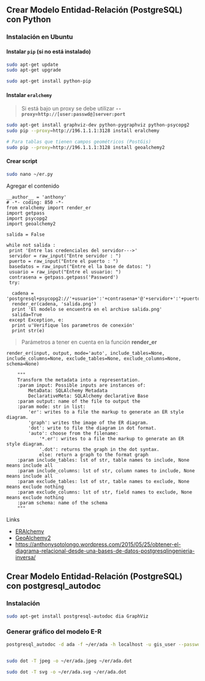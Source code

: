 ## Crear Modelo Entidad-Relación (PostgreSQL) con Python


### Instalación en Ubuntu

#### Instalar `pip` (si no está instalado)
```sh
sudo apt-get update
sudo apt-get upgrade

sudo apt-get install python-pip
```

#### Instalar `eralchemy`
> Si está bajo un proxy se debe utilizar **`--proxy=http://[user:passwd@]server:port`**

```sh
sudo apt-get install graphviz-dev python-pygraphviz python-psycopg2
sudo pip --proxy=http://196.1.1.1:3128 install eralchemy

# Para tablas que tienen campos geométricos (PostGis)
sudo pip --proxy=http://196.1.1.1:3128 install geoalchemy2
```

#### Crear script

```sh
sudo nano ~/er.py
```

Agregar el contenido
```phyton
__author__ = 'anthony'
# -*- coding: 850 -*-
from eralchemy import render_er
import getpass
import psycopg2
import geoalchemy2
 
salida = False
 
while not salida :
 print 'Entre las credenciales del servidor--->'
 servidor = raw_input("Entre servidor : ")
 puerto = raw_input("Entre el puerto : ")
 basedatos = raw_input("Entre el la base de datos: ")
 usuario = raw_input("Entre el usuario: ")
 contrasena = getpass.getpass('Password')
 try:
 
  cadena = 'postgresql+psycopg2://'+usuario+':'+contrasena+'@'+servidor+':'+puerto+'/'+basedatos
  render_er(cadena, 'salida.png')
  print 'El modelo se encuentra en el archivo salida.png'
  salida=True
 except Exception, e:
  print u'Verifique los parametros de conexión'
  print str(e)
```

> Parámetros a tener en cuenta en la función **render_er**

```phyton
render_er(input, output, mode='auto', include_tables=None, include_columns=None, exclude_tables=None, exclude_columns=None, schema=None)

    """
    Transform the metadata into a representation.
    :param input: Possible inputs are instances of:
        MetaData: SQLAlchemy Metadata
        DeclarativeMeta: SQLAlchemy declarative Base
    :param output: name of the file to output the
    :param mode: str in list:
        'er': writes to a file the markup to generate an ER style diagram.
        'graph': writes the image of the ER diagram.
        'dot': write to file the diagram in dot format.
        'auto': choose from the filename:
            '*.er': writes to a file the markup to generate an ER style diagram.
            '.dot': returns the graph in the dot syntax.
            else: return a graph to the format graph
    :param include_tables: lst of str, table names to include, None means include all
    :param include_columns: lst of str, column names to include, None means include all
    :param exclude_tables: lst of str, table names to exclude, None means exclude nothing
    :param exclude_columns: lst of str, field names to exclude, None means exclude nothing
    :param schema: name of the schema
    """
```



Links
- [ERAlchemy](https://github.com/Alexis-benoist/eralchemy)
- [GeoAlchemy2](https://geoalchemy-2.readthedocs.io/en/latest/)
- <https://anthonysotolongo.wordpress.com/2015/05/25/obtener-el-diagrama-relacional-desde-una-bases-de-datos-postgresqlingenieria-inversa/>


## Crear Modelo Entidad-Relación (PostgreSQL) con postgresql_autodoc

### Instalación
```sh
sudo apt-get install postgresql-autodoc dia GraphViz
```

### Generar gráfico del modelo E-R
```sh
postgresql_autodoc -d ada -f ~/er/ada -h localhost -u gis_user --password


sudo dot -T jpeg -o ~/er/ada.jpeg ~/er/ada.dot

sudo dot -T svg -o ~/er/ada.svg ~/er/ada.dot
```